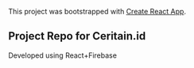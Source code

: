 This project was bootstrapped with [Create React App](https://github.com/facebook/create-react-app).

## Project Repo for Ceritain.id

Developed using React+Firebase
